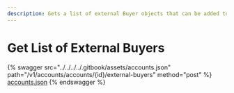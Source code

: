 ```yaml
---
description: Gets a list of external Buyer objects that can be added to Account
---
```


# Get List of External Buyers

{% swagger src="../../../../.gitbook/assets/accounts.json" path="/v1/accounts/accounts/{id}/external-buyers" method="post" %}
[accounts.json](../../../../.gitbook/assets/accounts.json)
{% endswagger %}

